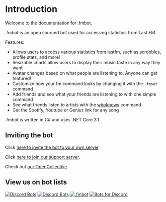 # Introduction

Welcome to the documentation for .fmbot.

.fmbot is an open sourced bot used for accessing statistics from Last.FM.

Features:

- Allows users to access various statistics from lastfm, such as scrobbles, profile stats, and more!
- Resizable charts allow users to display their music taste in any way they want
- Avatar changes based on what people are listening to. Anyone can get featured!
- Customize how your fm command looks by changing it with the `.fmset` command
- Add friends and see what your friends are listening to with one simple command
- See what friends listen to artists with the [whoknows](/commands/artists/#fmwhoknows-fmwk-fmw) command
- Get the Spotify, Youtube or Genius link for any song

.fmbot is written in C# and uses .NET Core 3.1.

## Inviting the bot

Click [here to invite the bot to your own server](https://discordapp.com/oauth2/authorize?client_id=356268235697553409&scope=bot&permissions=50176).

Click [here to join our support server](https://discord.gg/5SZRGnJ).

Check out [our OpenCollective](https://opencollective.com/fmbot).

## View us on bot lists

[![Discord Bots](https://top.gg/api/widget/356268235697553409.svg)](https://top.gg/bot/356268235697553409)
[![Discord Bots](https://discord.boats/api/widget/356268235697553409)](https://discord.boats/bot/356268235697553409)
[![.fmbot](https://bots.ondiscord.xyz/bots/356268235697553409/embed?theme=dark)](https://bots.ondiscord.xyz/bots/356268235697553409)
[![Bots for Discord](https://botsfordiscord.com/api/bot/356268235697553409/widget)](https://botsfordiscord.com/bots/356268235697553409)